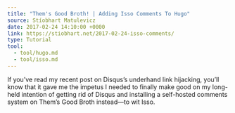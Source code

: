 ```yaml
---
title: "Them's Good Broth! | Adding Isso Comments To Hugo"
source: Stíobhart Matulevicz
date: 2017-02-24 14:10:00 +0000
link: https://stiobhart.net/2017-02-24-isso-comments/
type: Tutorial
tool:
  - tool/hugo.md
  - tool/isso.md
---
```

If you’ve read my recent post on Disqus’s underhand link hijacking, you’ll know that it gave me the impetus I needed to finally make good on my long-held intention of getting rid of Disqus and installing a self-hosted comments system on Them’s Good Broth instead—to wit Isso.
